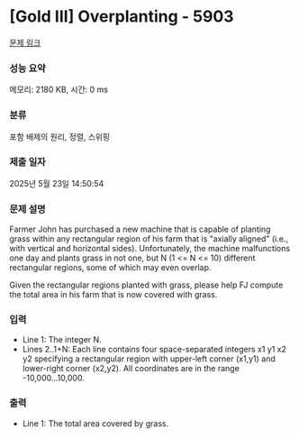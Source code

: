 # [Gold III] Overplanting - 5903 

[문제 링크](https://www.acmicpc.net/problem/5903) 

### 성능 요약

메모리: 2180 KB, 시간: 0 ms

### 분류

포함 배제의 원리, 정렬, 스위핑

### 제출 일자

2025년 5월 23일 14:50:54

### 문제 설명

<p>Farmer John has purchased a new machine that is capable of planting grass within any rectangular region of his farm that is "axially aligned" (i.e., with vertical and horizontal sides).  Unfortunately, the machine malfunctions one day and plants grass in not one, but N (1 <= N <= 10) different rectangular regions, some of which may even overlap.</p><p>Given the rectangular regions planted with grass, please help FJ compute the total area in his farm that is now covered with grass.</p>

### 입력 

 <ul><li>Line 1: The integer N.</li><li>Lines 2..1+N: Each line contains four space-separated integers x1 y1 x2 y2 specifying a rectangular region with upper-left corner (x1,y1) and lower-right corner (x2,y2).  All coordinates are in the range -10,000...10,000.</li></ul>

### 출력 

 <ul><li>Line 1: The total area covered by grass.</li></ul>

